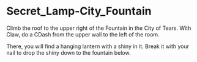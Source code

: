 # Secret_Lamp-City_Fountain

Climb the roof to the upper right of the Fountain in the City of Tears. With Claw, do a CDash from the upper wall to the left of the room.

There, you will find a hanging lantern with a shiny in it. Break it with your nail to drop the shiny down to the fountain below.
